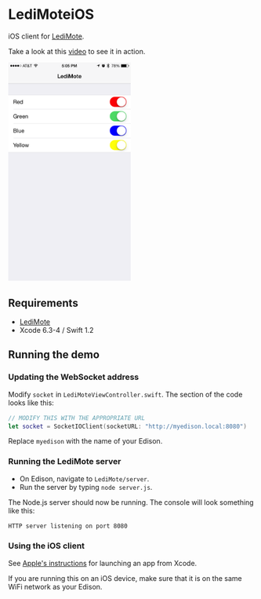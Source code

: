 # LediMoteiOS

iOS client for [LediMote](https://github.com/drejkim/LediMote).

Take a look at this [video](https://youtu.be/i61g4aYkrI0) to see it in action.

<img src="https://raw.githubusercontent.com/drejkim/LediMoteiOS/master/screenshots/LediMote.png" width="250">

## Requirements

* [LediMote](https://github.com/drejkim/LediMote)
* Xcode 6.3-4 / Swift 1.2

## Running the demo

### Updating the WebSocket address

Modify `socket` in `LediMoteViewController.swift`. The section of the code looks like this:

```swift
// MODIFY THIS WITH THE APPROPRIATE URL
let socket = SocketIOClient(socketURL: "http://myedison.local:8080")
```

Replace `myedison` with the name of your Edison.

### Running the LediMote server

* On Edison, navigate to `LediMote/server`.
* Run the server by typing `node server.js`.

The Node.js server should now be running. The console will look something like this:

```bash
HTTP server listening on port 8080
```

### Using the iOS client

See [Apple's instructions](https://developer.apple.com/library/ios/documentation/ToolsLanguages/Conceptual/Xcode_Overview/RunYourApp.html) for launching an app from Xcode.

If you are running this on an iOS device, make sure that it is on the same WiFi network as your Edison.
